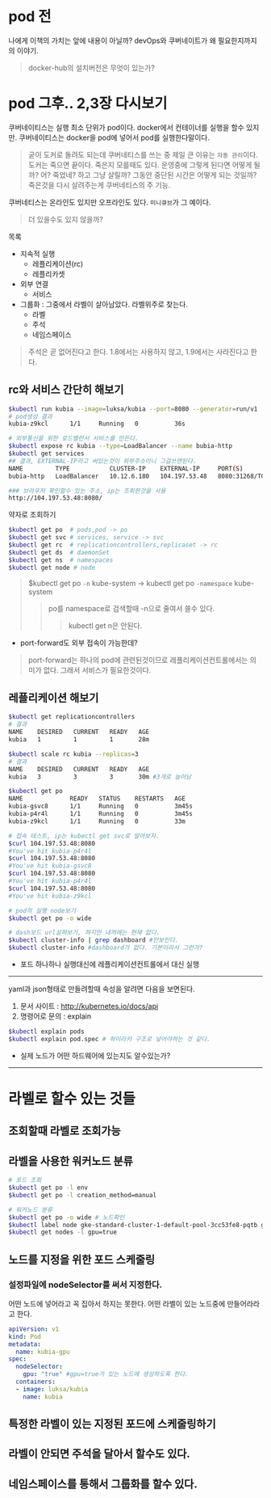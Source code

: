 # pod 전
나에게 이책의 가치는 앞에 내용이 아닐까?
devOps와 쿠버네이트가 왜 필요한지까지의 이야기.

> docker-hub의 설치버전은 무엇이 있는가?

# pod 그후.. 2,3장 다시보기
쿠버네이티스는 실행 최소 단위가 pod이다. docker에서 컨테이너를 실행을 할수 있지만. 쿠버네이티스는 docker을 pod에 넣어서 pod를 실행한다말이다.

>굳이 도커로 돌려도 되는데 쿠버네티스를 쓰는 중 제일 큰 이유는 `자동 관리`이다.
도커는 죽으면 끝이다. 죽은지 모를때도 있다. 운영중에 그렇게 된다면 어떻게 될까? 어? 죽었네? 하고 그냥 살릴까? 그동안 중단된 시간은 어떻게 되는 것일까?죽은것을 다시 살려주는게 쿠버네티스의 주 기능.

쿠버네티스는 온라인도 있지만 오프라인도 있다. `미니큐브`가 그 예이다.
> 더 있을수도 있지 않을까?

목록
- 지속적 실행
  - 레플리케이션(rc)
  - 레플리카셋
- 외부 연결
  - 서비스
- 그룹화 : 그중에서 라벨이 살아남았다. 라벨위주로 찾는다.
  - 라벨
  - 주석
  - 네임스페이스

> 주석은 곧 없어진다고 한다. 1.8에서는 사용하지 않고, 1.9에서는 사라진다고 한다.
 
## rc와 서비스 간단히 해보기

```bash
$kubectl run kubia --image=luksa/kubia --port=8080 --generator=run/v1
# pod생성 결과
kubia-z9kcl      1/1     Running   0          36s

# 외부통신을 위한 로드밸런서 서비스를 만든다.
$kubectl expose rc kubia --type=LoadBalancer --name bubia-http
$kubectl get services
## 결과, EXTERNAL-IP라고 써있는것이 외부주소이니 그걸쓰면된다.
NAME         TYPE           CLUSTER-IP    EXTERNAL-IP     PORT(S)          AGE
bubia-http   LoadBalancer   10.12.6.180   104.197.53.48   8080:31268/TCP   87s

### 브라우저 확인할수 있는 주소, ip는 조회한것을 사용
http://104.197.53.48:8080/
```

약자로 조회하기
```bash
$kubectl get po  # pods,pod -> po
$kubectl get svc # services, service -> svc
$kubectl get rc  # replicationcontrollers,replicaset -> rc
$kubectl get ds  # daemonSet
$kubectl get ns  # namespaces
$kubectl get node # node
```
> $kubectl get po `-n` kube-system -> kubectl get po `-namespace` kube-system
>> po를 namespace로 검색할때 -n으로 줄여서 쓸수 있다.
>>> kubectl get n은 안된다.

* port-forward도 외부 접속이 가능한데?
> port-forward는 하나의 pod에 관련된것이므로 레플리케이션컨트롤에서는 의미가 없다. 그래서 서비스가 필요한것이다.


## 레플리케이션 해보기

```bash
$kubectl get replicationcontrollers
# 결과
NAME    DESIRED   CURRENT   READY   AGE
kubia   1         1         1       28m

$kubectl scale rc kubia --replicas=3
# 결과
NAME    DESIRED   CURRENT   READY   AGE
kubia   3         3         3       30m #3개로 늘어남

$kubectl get po
NAME             READY   STATUS    RESTARTS   AGE
kubia-gsvc8      1/1     Running   0          3m45s
kubia-p4r4l      1/1     Running   0          3m45s
kubia-z9kcl      1/1     Running   0          33m

# 접속 테스트, ip는 kubectl get svc로 알아보자.
$curl 104.197.53.48:8080
#You've hit kubia-p4r4l
$curl 104.197.53.48:8080
#You've hit kubia-gsvc8
$curl 104.197.53.48:8080
#You've hit kubia-p4r4l
$curl 104.197.53.48:8080
#You've hit kubia-z9kcl

# pod의 실행 node보기
$kubectl get po -o wide

# dash보드 url살펴보기, 하지만 내꺼에는 현재 없다. 
$kubectl cluster-info | grep dashboard #안보인다.
$kubectl cluster-info #dashboard가 없다. 기본이라서 그런가?
```

* 포드 하나하나 실행대신에 레플리케이션컨트롤에서 대신 실행

---

yaml과 json형태로 만들려할때 속성을 알려면 다음을 보면된다.
1. 문서 사이트 : http://kubernetes.io/docs/api
2. 명령어로 문의 : explain
``` bash
$kubectl explain pods
$kubectl explain pod.spec # 하이라키 구조로 넣어야하는 것 같다.
```

* 실제 노드가 어떤 하드웨어에 있는지도 알수있는가?

---
# 라벨로 할수 있는 것들
## 조회할때 라벨로 조회가능
## 라벨을 사용한 워커노드 분류
```bash
# 포드 조회
$kubectl get po -l env
$kubectl get po -l creation_method=manual

# 워커노드 분류
$kubectl get po -o wide # 노드확인
$kubectl label node gke-standard-cluster-1-default-pool-3cc53fe8-pqtb gpu=true
$kubectl get nodes -l gpu=true
```
## 노드를 지정을 위한 포드 스케줄링
### 설정파일에 nodeSelector를 써서 지정한다.
어떤 노드에 넣어라고 꼭 집아서 하지는 못한다. 어떤 라벨이 있는 노드중에 만들어라라고 한다.

```yaml
apiVersion: v1
kind: Pod
metadata:
  name: kubia-gpu
spec:
  nodeSelector:
    gpu: "true" #gpu=true가 있는 노드에 생성하도록 한다.
  containers:
  - image: luksa/kubia
    name: kubia  
```
## 특정한 라벨이 있는 지정된 포드에 스케줄링하기

## 라벨이 안되면 주석을 달아서 할수도 있다.

## 네임스페이스를 통해서 그룹화를 할수 있다.

